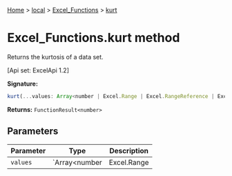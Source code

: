 [Home](./index) &gt; [local](local.md) &gt; [Excel\_Functions](local.excel_functions.md) &gt; [kurt](local.excel_functions.kurt.md)

# Excel\_Functions.kurt method

Returns the kurtosis of a data set. 

 \[Api set: ExcelApi 1.2\]

**Signature:**
```javascript
kurt(...values: Array<number | Excel.Range | Excel.RangeReference | Excel.FunctionResult<any>>): FunctionResult<number>;
```
**Returns:** `FunctionResult<number>`

## Parameters

|  Parameter | Type | Description |
|  --- | --- | --- |
|  `values` | `Array<number | Excel.Range | Excel.RangeReference | Excel.FunctionResult<any>>` |  |

